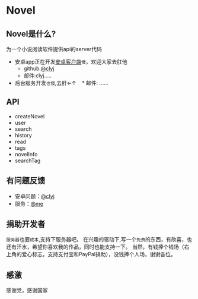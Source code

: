 # Novel

## Novel是什么?
为一个小说阅读软件提供api的server代码

* 安卓app正在开发[安卓客户端](https://github.com/clyj/DriverBook)`慢`，欢迎大家去肛他
    * github:[@clyj](https://github.com/clyj)
    * 邮件:clyj.....
* 后台服务开发`也慢`,去肝←↑
    * 邮件: ......

## API
* createNovel
* user
* search
* history
* read
* tags
* novelInfo
* searchTag


## 有问题反馈
* 安卓问题：[@clyj](https://github.com/clyj)
* 服务：[@me](https://github.com/zimulili)

## 捐助开发者
`服务器`也要`成本`,支持下服务器吧。
在兴趣的驱动下,写一个`免费`的东西，有欣喜，也还有汗水，希望你喜欢我的作品，同时也能支持一下。
当然，有钱捧个钱场（右上角的爱心标志，支持支付宝和PayPal捐助），没钱捧个人场，谢谢各位。

## 感激
感谢党，感谢国家
